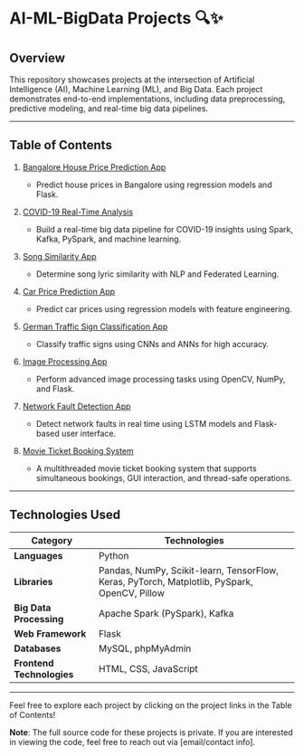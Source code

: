 # AI-ML-BigData Projects 🔍✨

## Overview

This repository showcases projects at the intersection of Artificial Intelligence (AI), Machine Learning (ML), and Big Data. Each project demonstrates end-to-end implementations, including data preprocessing, predictive modeling, and real-time big data pipelines.

---

## Table of Contents

1. [Bangalore House Price Prediction App](./Bangalore_House_price_prediction_app)
   - Predict house prices in Bangalore using regression models and Flask.
2. [COVID-19 Real-Time Analysis](./covid-19-real-time-analysis)
   - Build a real-time big data pipeline for COVID-19 insights using Spark, Kafka, PySpark, and machine learning.
   
3. [Song Similarity App](./Song_similarity_app)
   - Determine song lyric similarity with NLP and Federated Learning.
4. [Car Price Prediction App](./Car_price_prediction_app)
   - Predict car prices using regression models with feature engineering.
5. [German Traffic Sign Classification App](./German_traffic_sign_recognition_app)
   - Classify traffic signs using CNNs and ANNs for high accuracy.
6. [Image Processing App](./ImageProcessingApp)
   - Perform advanced image processing tasks using OpenCV, NumPy, and Flask.
7. [Network Fault Detection App](./Network_Fault_Detection_App)
   - Detect network faults in real time using LSTM models and Flask-based user interface.
8. [Movie Ticket Booking System](./MovieTicketBooking)
   - A multithreaded movie ticket booking system that supports simultaneous bookings, GUI interaction, and thread-safe operations.

---

## Technologies Used

| **Category**             | **Technologies**                                                                                      |
|--------------------------|------------------------------------------------------------------------------------------------------|
| **Languages**            | Python                                                                                              |
| **Libraries**            | Pandas, NumPy, Scikit-learn, TensorFlow, Keras, PyTorch, Matplotlib, PySpark, OpenCV, Pillow        |
| **Big Data Processing**  | Apache Spark (PySpark), Kafka                                                                        |
| **Web Framework**        | Flask                                                                                               |
| **Databases**            | MySQL, phpMyAdmin                                                                                   |
| **Frontend Technologies**| HTML, CSS, JavaScript                                                                               |

---

Feel free to explore each project by clicking on the project links in the Table of Contents!

**Note**: The full source code for these projects is private. If you are interested in viewing the code, feel free to reach out via [email/contact info].



